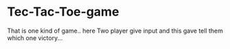 # Tec-Tac-Toe-game
That is one kind of game.. here Two player give input and this gave tell them which one victory...
